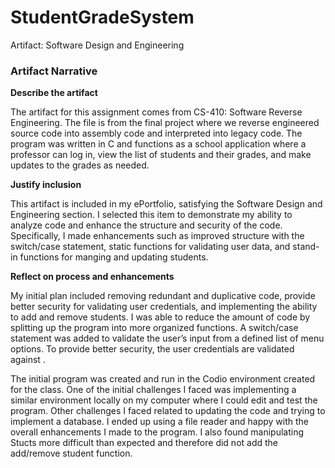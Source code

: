 # StudentGradeSystem

Artifact: Software Design and Engineering

### Artifact Narrative

**Describe the artifact**

The artifact for this assignment comes from CS-410: Software Reverse Engineering. The file is from the final project where we reverse engineered source code into assembly code and interpreted into legacy code. The program was written in C and functions as a school application where a professor can log in, view the list of students and their grades, and make updates to the grades as needed.

**Justify inclusion**

This artifact is included in my ePortfolio, satisfying the Software Design and Engineering section. I selected this item to demonstrate my ability to analyze code and enhance the structure and security of the code. Specifically, I made enhancements such as improved structure with the switch/case statement, static functions for validating user data, and stand-in functions for manging and updating students.

**Reflect on process and enhancements**

My initial plan included removing redundant and duplicative code, provide better security for validating user credentials, and implementing the ability to add and remove students. I was able to reduce the amount of code by splitting up the program into more organized functions. A switch/case statement was added to validate the user’s input from a defined list of menu options. To provide better security, the user credentials are validated against .

The initial program was created and run in the Codio environment created for the class. One of the initial challenges I faced was implementing a similar environment locally on my computer where I could edit and test the program. Other challenges I faced related to updating the code and trying to implement a database. I ended up using a file reader and happy with the overall enhancements I made to the program. I also found manipulating Stucts more difficult than expected and therefore did not add the add/remove student function.
